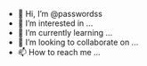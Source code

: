 - 👋 Hi, I’m @passwordss
- 👀 I’m interested in ...
- 🌱 I’m currently learning ...
- 💞️ I’m looking to collaborate on ...
- 📫 How to reach me ...

<!---
passwordss/passwordss is a ✨ special ✨ repository because its `README.md` (this file) appears on your GitHub profile.
You can click the Preview link to take a look at your changes.
--->
